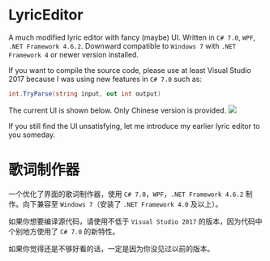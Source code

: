 # LyricEditor

A much modified lyric editor with fancy (maybe) UI. Written in `C# 7.0`, `WPF`, `.NET Framework 4.6.2`. Downward compatible to `Windows 7` with `.NET Framework 4` or newer version installed. 

If you want to compile the source code, please use at least Visual Studio 2017 because I was using new features in `C# 7.0` such as:

```C#
int.TryParse(string input, out int output)
```
The current UI is shown below. Only Chinese version is provided.
![](https://pic1.zhimg.com/v2-5083aa67dcd561d973d28f2fc2484fe8_r.jpg)

If you still find the UI unsatisfying, let me introduce my earlier lyric editor to you someday. 

# 歌词制作器

一个优化了界面的歌词制作器，使用 `C# 7.0`，`WPF`，`.NET Framework 4.6.2` 制作。向下兼容至 `Windows 7`（安装了 `.NET Framework 4.0` 及以上）。

如果你想要编译源代码，请使用不低于 `Visual Studio 2017` 的版本，因为代码中个别地方使用了 `C# 7.0` 的新特性。

如果你觉得还是不够好看的话，一定是因为你没见过以前的版本。
